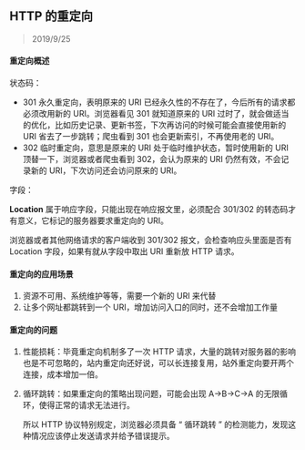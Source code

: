 ## HTTP 的重定向

> 2019/9/25

#### 重定向概述

状态码：

- 301 永久重定向，表明原来的 URI 已经永久性的不存在了，今后所有的请求都必须改用新的 URI。浏览器看见 301 就知道原来的 URI 过时了，就会做适当的优化，比如历史记录、更新书签，下次再访问的时候可能会直接使用新的 URI 省去了一步跳转；爬虫看到 301 也会更新索引，不再使用老的 URI。
- 302 临时重定向，意思是原来的 URI 处于临时维护状态，暂时使用新的 URI 顶替一下，浏览器或者爬虫看到 302，会认为原来的 URI 仍然有效，不会记录新的 URI，下次访问还会访问原来的 URI。

字段：

**Location** 属于响应字段，只能出现在响应报文里，必须配合 301/302 的转态码才有意义，它标记的服务器要求重定向的 URI。

浏览器或者其他网络请求的客户端收到 301/302 报文，会检查响应头里面是否有 Location 字段，如果有就从字段中取出 URI 重新放 HTTP 请求。

#### 重定向的应用场景

1. 资源不可用、系统维护等等，需要一个新的 URI 来代替
2. 让多个网址都跳转到一个 URI，增加访问入口的同时，还不会增加工作量

#### 重定向的问题

1. 性能损耗：毕竟重定向机制多了一次 HTTP 请求，大量的跳转对服务器的影响也是不可忽略的，站内重定向还好说，可以长连接复用，站外重定向要开两个连接，成本增加一倍。

2. 循环跳转：如果重定向的策略出现问题，可能会出现 A->B->C->A  的无限循环，使得正常的请求无法进行。

   所以 HTTP 协议特别规定，浏览器必须具备 “ 循环跳转 ” 的检测能力，发现这种情况应该停止发送请求并给予错误提示。 

